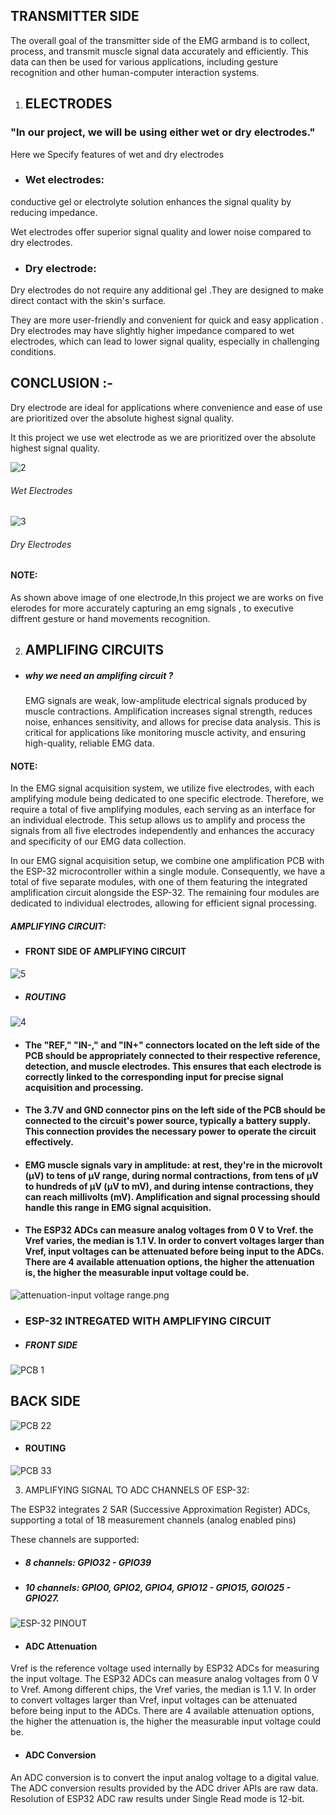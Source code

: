 ## TRANSMITTER SIDE
The overall goal of the transmitter side of the EMG armband is to collect, process, and transmit muscle signal data accurately and efficiently. This data can then be used for various applications, including gesture recognition and other human-computer interaction systems.

1. ## ELECTRODES


### "In our project, we will be using either wet or dry electrodes."

Here we Specify features of wet and dry electrodes

- ### Wet electrodes:

conductive gel or electrolyte solution enhances the signal quality by reducing impedance.

Wet electrodes offer superior signal quality and lower noise compared to dry electrodes.

- ### Dry electrode:

Dry electrodes do not require any additional gel .They are designed to make direct contact with the skin's surface.

They are more user-friendly and convenient for quick and easy application . Dry electrodes may have slightly higher impedance compared to wet electrodes, which can lead to lower signal quality, especially in challenging conditions.

## CONCLUSION :-
Dry electrode are ideal for applications where convenience and ease of use are prioritized over the absolute highest signal quality.

It this project we use wet electrode as we are prioritized over the absolute highest signal quality.

![2](https://github.com/anuj-akotkar/EMG_armband/assets/142881764/44b9faf3-59e3-4399-8701-4d03a4bd2c04)


###### Wet Electrodes

![3](https://github.com/anuj-akotkar/EMG_armband/assets/142881764/feb25b9f-e87f-4bf9-8566-ebe8dc1888f3)

###### Dry Electrodes

#### NOTE: 
 As shown above image of one electrode,In this project we are works on five elerodes for more accurately capturing an emg signals , to executive diffrent gesture or hand movements recognition.


2. ## AMPLIFING CIRCUITS

- ##### why we need an amplifing circuit ?
   EMG signals are weak, low-amplitude electrical signals produced by muscle contractions. Amplification increases signal strength, reduces noise, enhances sensitivity, and allows for precise data analysis. This is critical for applications like monitoring muscle activity, and ensuring high-quality, reliable EMG data.


#### NOTE:
In the EMG signal acquisition system, we utilize five electrodes, with each amplifying module being dedicated to one specific electrode. Therefore, we require a total of five amplifying modules, each serving as an interface for an individual electrode. This setup allows us to amplify and process the signals from all five electrodes independently and enhances the accuracy and specificity of our EMG data collection.

In our EMG signal acquisition setup, we combine one amplification PCB with the ESP-32 microcontroller within a single module. Consequently, we have a total of five separate modules, with one of them featuring the integrated amplification circuit alongside the ESP-32. The remaining four modules are dedicated to individual electrodes, allowing for efficient signal processing. 

##### AMPLIFYING CIRCUIT:



 - #### FRONT SIDE OF AMPLIFYING CIRCUIT
![5](https://github.com/anuj-akotkar/EMG_armband/assets/142881764/2186c5e6-d295-4333-a77e-c659dad35cb1)



- ##### ROUTING

![4](https://github.com/anuj-akotkar/EMG_armband/assets/142881764/88ecfbe2-2a02-4468-ad28-2e30dff4b4f8)


- #### The "REF," "IN-," and "IN+" connectors located on the left side of the PCB should be appropriately connected to their respective reference, detection, and muscle electrodes. This ensures that each electrode is correctly linked to the corresponding input for precise signal acquisition and processing.


- #### The 3.7V and GND connector pins on the left side of the PCB should be connected to the circuit's power source, typically a battery supply. This connection provides the necessary power to operate the circuit effectively.

- #### EMG muscle signals vary in amplitude: at rest, they're in the microvolt (µV) to tens of µV range, during normal contractions, from tens of µV to hundreds of µV (µV to mV), and during intense contractions, they can reach millivolts (mV). Amplification and signal processing should handle this range in EMG signal acquisition.

- #### The ESP32 ADCs can measure analog voltages from 0 V to Vref. the Vref varies, the median is 1.1 V. In order to convert voltages larger than Vref, input voltages can be attenuated before being input to the ADCs. There are 4 available attenuation options, the higher the attenuation is, the higher the measurable input voltage could be.

![attenuation-input voltage range.png](https://hackmd.io/_uploads/B1Ff7YZmT.png)


- ### ESP-32 INTREGATED WITH AMPLIFYING CIRCUIT
 

- ##### FRONT SIDE 
![PCB 1](https://github.com/anuj-akotkar/EMG_armband/assets/142881764/26e5fba6-d7e3-44ff-9b3c-2e9110fdee33)

## BACK SIDE
![PCB 22](https://github.com/anuj-akotkar/EMG_armband/assets/142881764/04b432e2-e95c-437d-92a4-0cb485a335ed)


- #### ROUTING

![PCB 33](https://github.com/anuj-akotkar/EMG_armband/assets/142881764/ebf1d0f3-5d1e-48b7-a1d7-5faeb9fc207a)


3. AMPLIFYING SIGNAL TO ADC CHANNELS OF ESP-32:

The ESP32 integrates 2 SAR (Successive Approximation Register) ADCs, supporting a total of 18 measurement channels (analog enabled pins)

These channels are supported:
- ##### 8 channels: GPIO32 - GPIO39
- ##### 10 channels: GPIO0, GPIO2, GPIO4, GPIO12 - GPIO15, GOIO25 - GPIO27.

![ESP-32 PINOUT](https://github.com/anuj-akotkar/EMG_armband/assets/142881764/8f3719dd-6361-40a8-94c0-21fc51ed62ef)


- #### ADC Attenuation

Vref is the reference voltage used internally by ESP32 ADCs for measuring the input voltage. The ESP32 ADCs can measure analog voltages from 0 V to Vref. Among different chips, the Vref varies, the median is 1.1 V. In order to convert voltages larger than Vref, input voltages can be attenuated before being input to the ADCs. There are 4 available attenuation options, the higher the attenuation is, the higher the measurable input voltage could be.

- #### ADC Conversion

An ADC conversion is to convert the input analog voltage to a digital value. The ADC conversion results provided by the ADC driver APIs are raw data. Resolution of ESP32 ADC raw results under Single Read mode is 12-bit.

